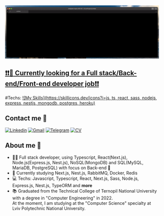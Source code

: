 ![](https://github.com/OlehKozii/OlehKozii/blob/main/Welcome.gif)<br />

## <ins><b>❗️❗️:briefcase: Currently looking for a Full stack/Back-end/Front-end developer job❗️❗️</b></ins>
#Techs: [![My Skills](https://skillicons.dev/icons?i=js, ts, react, sass, nodejs, express, nestjs, mongodb, postgres, heroku)](https://skillicons.dev)
## Contact me :iphone:
[![Linkedin](https://img.shields.io/badge/LinkedIn-0077B5?style=for-the-badge&logo=linkedin&logoColor=white)](https://www.linkedin.com/in/oleh-kozii-239916251/)
[![Gmail](https://img.shields.io/badge/Gmail-D14836?style=for-the-badge&logo=gmail&logoColor=white)](mailto:ukraine2342@gmail.com)
[![Telegram](https://img.shields.io/badge/Telegram-2CA5E0?style=for-the-badge&logo=telegram&logoColor=white)](https://t.me/OlehProg)
[![CV](https://img.shields.io/badge/bio.link-000000%7D?style=for-the-badge&logo=biolink&logoColor=white)](https://drive.google.com/file/d/1X3IAFBPC0uv-lvRU-jAIC2fo9teOuRO5/view?usp=sharing)

## About me 👋

- :man_technologist: Full stack developer, using Typescript, React(Next.js), Node.js(Express.js, Nest.js), NoSQL(MongoDB) and SQL(MySQL, MariaDB, PostgreSQL) with focus on Back-end :dizzy:
- 🔎 Currently studying Next.js, Nest.js, RabbitMQ, Docker, Redis
- 💻 Techs: Javascript, Typescript, React, Next.js, Sass, Node.js, Express.js, Nest.js, TypeORM and **more**
- :books: Graduated from the Technical College of Ternopil National University with a degree in "Computer Engineering" in 2022.<br />
At the moment, I am studying at the "Computer Science" specialty at Lviv Polytechnic National University.
